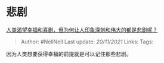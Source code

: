 # 悲剧
[人类渴望幸福和喜剧，但为何让人印象深刻和伟大的都是悲剧呢？](https://www.zhihu.com/question/416892639/answer/2231564221)

> Author: #NellNell 
Last update: *20/11/2021* 
Links:
Tags:   

因为人类想要获得幸福的前提就是可以记住那些悲剧。